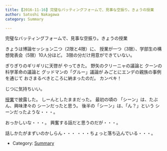 ```yaml
---
title: [2016-11-16] 完璧なバッティングフォームで、見事な空振り。きょうの授業
author: Satoshi Nakagawa
category: Summary

---
```


完璧なバッティングフォームで、見事な空振り。きょうの授業

 きょうは博論セッション二つ（2限と4限）に、
授業が一つ（3限）、学部生の構想発表会（5限）10人分ほど。
3限の分だけ用意ができていない。

 ぎりぎりのギリギリに天啓が
やってきた。
野矢のクリーニャの議論と
クーンの科学革命の議論と
グッドマンの「グルー」議論が
みごとにエンデの親族の事例を通じて
おさまるべきところに納まったのだ。
カンペキ！

 じつに気持ちいい。

[授業](/~satoshi/anthrop/class/aesthetics/playability.html#クリーニャ)で披露した。
しーんとしたままだった。
最初の頃の
「シーン」は、たぶん、興味津々の
シーンだったと思う。
後半の「シーン」は、「ん？」という
シーンだったような・・・。

 おっかしいな・・・。
興奮する話だと思うのだが・・・。

 話しかたがまずいのかしらん・・・
・・・ちょっと落ち込んでいる・・・。

- Category: [Summary](https://merapano.github.io/categories.html#Summary)

